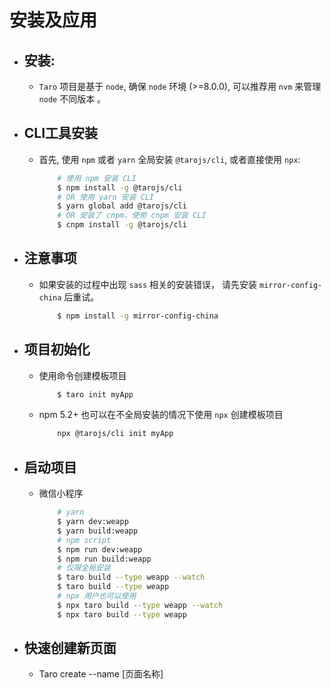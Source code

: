 # 安装及应用
- ## 安装:
    - `Taro` 项目是基于 `node`, 确保 `node` 环境 (>=8.0.0), 可以推荐用 `nvm` 来管理 `node` 不同版本 。

- ## CLI工具安装
    - 首先, 使用 `npm` 或者 `yarn` 全局安装 `@tarojs/cli`, 或者直接使用 `npx`:
        ```bash
            # 使用 npm 安装 CLI
            $ npm install -g @tarojs/cli
            # OR 使用 yarn 安装 CLI
            $ yarn global add @tarojs/cli
            # OR 安装了 cnpm，使用 cnpm 安装 CLI
            $ cnpm install -g @tarojs/cli
        ```

- ## 注意事项
    - 如果安装的过程中出现 `sass` 相关的安装错误， 请先安装 `mirror-config-china` 后重试。
        ```bash
            $ npm install -g mirror-config-china
        ```

- ## 项目初始化
    - 使用命令创建模板项目
        ```bash
            $ taro init myApp
        ```
    
    - npm 5.2+ 也可以在不全局安装的情况下使用 `npx` 创建模板项目
        ```bash
            npx @tarojs/cli init myApp
        ```

- ## 启动项目
    - 微信小程序
        ```bash
            # yarn
            $ yarn dev:weapp
            $ yarn build:weapp
            # npm script
            $ npm run dev:weapp
            $ npm run build:weapp
            # 仅限全局安装
            $ taro build --type weapp --watch
            $ taro build --type weapp
            # npx 用户也可以使用
            $ npx taro build --type weapp --watch
            $ npx taro build --type weapp
        ```

- ## 快速创建新页面
    - Taro create --name [页面名称]